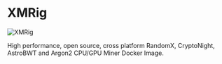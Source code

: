 # XMRig

![XMRig](https://xmrig.com/assets/img/xmrig-logo.svg)

High performance, open source, cross platform RandomX, CryptoNight, AstroBWT and Argon2 CPU/GPU Miner Docker Image.
